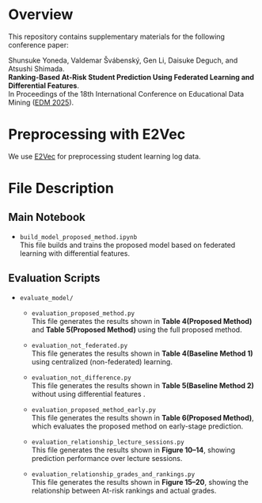 # Overview

This repository contains supplementary materials for the following conference paper:

Shunsuke Yoneda, Valdemar Švábenský, Gen Li, Daisuke Deguch, and Atsushi Shimada.\
**Ranking-Based At-Risk Student Prediction Using Federated Learning and Differential Features**.\
In Proceedings of the 18th International Conference on Educational Data Mining ([EDM 2025](https://educationaldatamining.org/edm2025/)).

# Preprocessing with E2Vec
We use [E2Vec](https://github.com/limu-research/2024-edm-e2vec) for preprocessing student learning log data.  

# File Description

## Main Notebook

- `build_model_proposed_method.ipynb`  
  This file builds and trains the proposed model based on federated learning with differential features.

## Evaluation Scripts

- `evaluate_model/`

  - `evaluation_proposed_method.py`  
    This file generates the results shown in **Table 4(Proposed Method)** and **Table 5(Proposed Method)** using the full proposed method.

  - `evaluation_not_federated.py`  
    This file generates the results shown in **Table 4(Baseline Method 1)** using centralized (non-federated) learning.
    
  - `evaluation_not_difference.py`  
    This file generates the results shown in **Table 5(Baseline Method 2)** without using differential features .

  - `evaluation_proposed_method_early.py`  
    This file generates the results shown in **Table 6(Proposed Method)**, which evaluates the proposed method on early-stage prediction.


  - `evaluation_relationship_lecture_sessions.py`  
    This file generates the results shown in **Figure 10–14**, showing prediction performance over lecture sessions.

  - `evaluation_relationship_grades_and_rankings.py`  
    This file generates the results shown in **Figure 15–20**, showing the relationship between At-risk rankings and actual grades.
